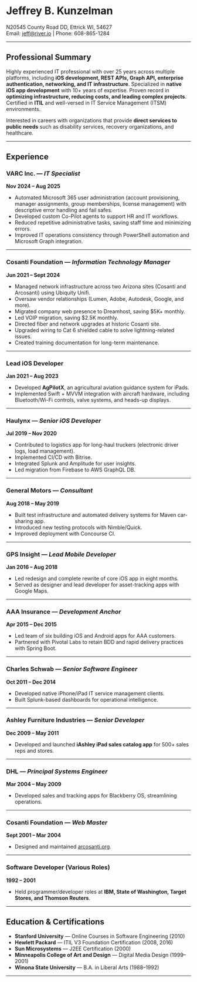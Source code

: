 # Jeffrey B. Kunzelman  
N20545 County Road DD, Ettrick WI, 54627  
Email: [jeff@river.io](mailto:jeff@river.io) | Phone: 608-865-1284  

---

## Professional Summary  

Highly experienced IT professional with over 25 years across multiple platforms, including **iOS development, REST APIs, Graph API, enterprise authentication, networking, and IT infrastructure**. Specialized in **native iOS app development** with 10+ years of expertise. Proven record in **optimizing infrastructure, reducing costs, and leading complex projects**. Certified in **ITIL** and well-versed in IT Service Management (ITSM) environments.  

Interested in careers with organizations that provide **direct services to public needs** such as disability services, recovery organizations, and healthcare.  

---

## Experience  

### VARC Inc. — *IT Specialist*  
**Nov 2024 – Aug 2025**  
- Automated Microsoft 365 user administration (account provisioning, manager assignments, group memberships, license management) with descriptive error handling and fail safes.  
- Developed custom Co-Pilot agents to support HR and IT workflows.  
- Reduced repetitive administrative tasks, saving staff time and minimizing errors.  
- Improved IT operations consistency through PowerShell automation and Microsoft Graph integration.  

---

### Cosanti Foundation — *Information Technology Manager*  
**Jun 2021 – Sept 2024**  
- Managed network infrastructure across two Arizona sites (Cosanti and Arcosanti) using Ubiquity Unifi.  
- Oversaw vendor relationships (Lumen, Adobe, Autodesk, Google, and more).  
- Migrated company web presence to Dreamhost, saving $5K+ monthly.  
- Led VOIP migration, saving $2.5K monthly.  
- Directed fiber and network upgrades at historic Cosanti site.  
- Upgraded wiring to Cat 6 shielded cable to solve lightning-related issues.  
- Created training documentation for long-term maintenance.  

---

### Lead iOS Developer  
**Jan 2021 – Aug 2023**  
- Developed **AgPilotX**, an agricultural aviation guidance system for iPads.  
- Implemented Swift + MVVM integration with aircraft hardware, including Bluetooth/Wi-Fi controls, valve systems, and heads-up displays.  

---

### Haulynx — *Senior iOS Developer*  
**Jul 2019 – Nov 2020**  
- Contributed to logistics app for long-haul truckers (electronic driver logs, load management).  
- Implemented CI/CD with Bitrise.  
- Integrated Splunk and Amplitude for user insights.  
- Led migration from Firebase to AWS GraphQL DB.  

---

### General Motors — *Consultant*  
**Aug 2018 – May 2019**  
- Built test infrastructure and automated delivery systems for Maven car-sharing app.  
- Introduced new testing protocols with Nimble/Quick.  
- Improved deployment with Concourse CI.  

---

### GPS Insight — *Lead Mobile Developer*  
**Jan 2016 – Aug 2018**  
- Led redesign and complete rewrite of core iOS app in eight months.  
- Served as designer and lead developer for asset-tracking apps with Google Maps.  

---

### AAA Insurance — *Development Anchor*  
**Apr 2015 – Dec 2015**  
- Led team of six building iOS and Android apps for AAA customers.  
- Partnered with Pivotal Labs to retain BDD and rapid delivery practices with Spring Boot.  

---

### Charles Schwab — *Senior Software Engineer*  
**Oct 2011 – Dec 2014**  
- Developed native iPhone/iPad IT service management clients.  
- Built Splunk-based dashboards for operational intelligence.  

---

### Ashley Furniture Industries — *Senior Developer*  
**Dec 2009 – May 2011**  
- Developed and launched **iAshley iPad sales catalog app** for 500+ sales reps and stores.  

---

### DHL — *Principal Systems Engineer*  
**Mar 2004 – May 2009**  
- Developed sales and tracking apps for Blackberry OS, streamlining operations.  

---

### Cosanti Foundation — *Web Master*  
**Sept 2001 – Mar 2004**  
- Designed and maintained [arcosanti.org](http://www.arcosanti.org).  

---

### Software Developer (Various Roles)  
**1992 – 2001**  
- Held programmer/developer roles at **IBM, State of Washington, Target Stores, and Thomson Reuters**.  

---

## Education & Certifications  

- **Stanford University** — Online Courses in Software Engineering (2010)  
- **Hewlett Packard** — ITIL V3 Foundation Certification (2008, 2016)  
- **Sun Microsystems** — J2EE Certification (2000)  
- **Minneapolis College of Art and Design** — Digital Media Design (1999–2001)  
- **Winona State University** — B.A. in Liberal Arts (1988–1992)  

---
